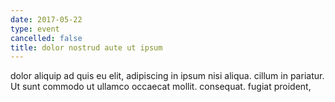 ```yaml
---
date: 2017-05-22
type: event
cancelled: false
title: dolor nostrud aute ut ipsum
---
```

dolor aliquip ad quis eu elit, adipiscing in ipsum nisi aliqua. cillum in pariatur. Ut sunt commodo ut ullamco occaecat mollit. consequat. fugiat proident,